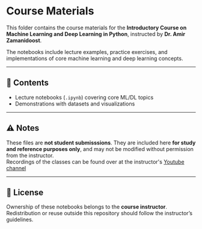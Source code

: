 # Course Materials

This folder contains the course materials for the **Introductory Course on Machine Learning and Deep Learning in Python**, instructed by **Dr. Amir Zamanidoost**.  

The notebooks include lecture examples, practice exercises, and implementations of core machine learning and deep learning concepts.

---
## 📖 Contents
- Lecture notebooks (`.ipynb`) covering core ML/DL topics  
- Demonstrations with datasets and visualizations

---
## ⚠️ Notes 
These files are **not student submisssions**. They are included here **for study and reference purposes only**, and may not be modified without permission from the instructor.  
Recordings of the classes can be found over at the instructor's [Youtube channel](https://www.youtube.com/@amirzamanidoost2590/videos)

---

## 📜 License  
Ownership of these notebooks belongs to the **course instructor**. Redistribution or reuse outside this repository should follow the instructor’s guidelines.  


